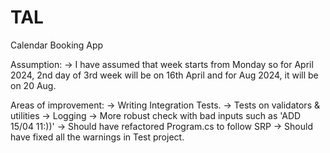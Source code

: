 # TAL
Calendar Booking App

Assumption:
-> I have assumed that week starts from Monday so for April 2024, 2nd day of 3rd week will be on 16th April and for Aug 2024, it will be on 20 Aug.

Areas of improvement:
-> Writing Integration Tests.
-> Tests on validators & utilities
-> Logging
-> More robust check with bad inputs such as 'ADD 15/04 11:))'
-> Should have refactored Program.cs to follow SRP
-> Should have fixed all the warnings in Test project.

